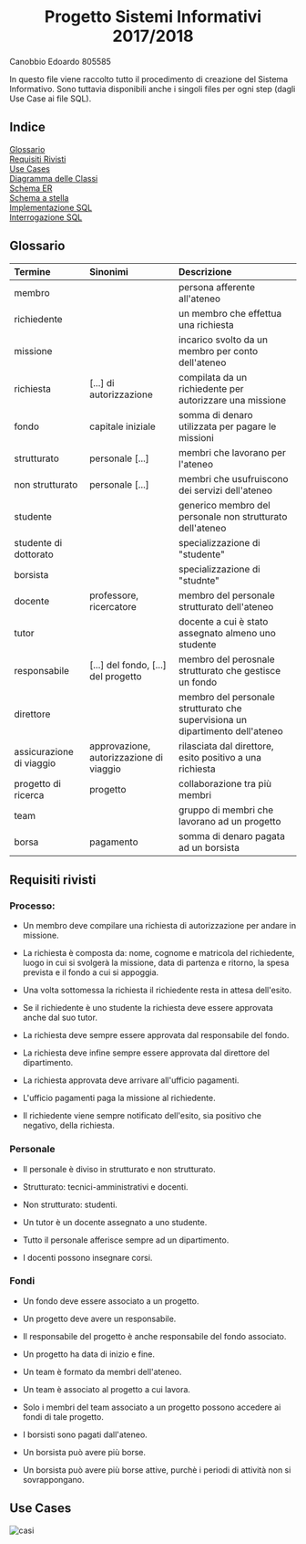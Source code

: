 <h1 align="center"> Progetto Sistemi Informativi 2017/2018 </h1>
<p class="tagline"> Canobbio Edoardo 805585</p>

In questo file viene raccolto tutto il procedimento di creazione del Sistema Informativo. Sono tuttavia disponibili anche i singoli files per ogni step (dagli Use Case ai file SQL).

## Indice
[Glossario](#glossario)<br>
[Requisiti Rivisti](#requisiti-rivisti)<br>
[Use Cases](#use-cases)<br>
[Diagramma delle Classi](#diagramma-delle-classi)<br>
[Schema ER](#schema-ER)<br>
[Schema a stella](#schema-a-stella)<br>
[Implementazione SQL](#implementazione-sql)<br>
[Interrogazione SQL](#interrogazione-sql)<br>

## Glossario

|Termine|Sinonimi|Descrizione|
|:-----|:------|:---------|
|membro||persona afferente all'ateneo|
|richiedente||un membro che effettua una richiesta|
|missione||incarico svolto da un membro per conto dell'ateneo|
|richiesta|[...] di autorizzazione|compilata da un richiedente per autorizzare una missione|
|fondo|capitale iniziale|somma di denaro utilizzata per pagare le missioni|
|strutturato|personale [...]|membri che lavorano per l'ateneo|
|non strutturato|personale [...]|membri che usufruiscono dei servizi dell'ateneo|
|studente||generico membro del personale non strutturato dell'ateneo|
|studente di dottorato||specializzazione di "studente"|
|borsista||specializzazione di "studnte"|
|docente|professore, ricercatore|membro del personale strutturato dell'ateneo|
|tutor||docente a cui è stato assegnato almeno uno studente|
|responsabile|[...] del fondo, [...] del progetto|membro del perosnale strutturato che gestisce un fondo|
|direttore||membro del personale strutturato che supervisiona un dipartimento dell'ateneo|
|assicurazione di viaggio|approvazione, autorizzazione di viaggio|rilasciata dal direttore, esito positivo a una richiesta|
|progetto di ricerca|progetto|collaborazione tra più membri|
|team||gruppo di membri che lavorano ad un progetto|
|borsa|pagamento|somma di denaro pagata ad un borsista|



## Requisiti rivisti

### Processo:
- Un membro deve compilare una richiesta di autorizzazione per andare in missione.

- La richiesta è composta da: nome, cognome e matricola del richiedente, luogo in cui si svolgerà la missione, data di partenza e ritorno, la spesa prevista e il fondo a cui si appoggia.

- Una volta sottomessa la richiesta il richiedente resta in attesa dell'esito.

- Se il richiedente è uno studente la richiesta deve essere approvata anche dal suo tutor.

- La richiesta deve sempre essere approvata dal responsabile del fondo.

- La richiesta deve infine sempre essere approvata dal direttore del dipartimento.

- La richiesta approvata deve arrivare all'ufficio pagamenti.

- L'ufficio pagamenti paga la missione al richiedente.

- Il richiedente viene sempre notificato dell'esito, sia positivo che negativo, della richiesta.


### Personale

- Il personale è diviso in strutturato e non strutturato.

- Strutturato: tecnici-amministrativi e docenti.

- Non strutturato: studenti.

- Un tutor è un docente assegnato a uno studente.

- Tutto il personale afferisce sempre ad un dipartimento.

- I docenti possono insegnare corsi.

### Fondi

- Un fondo deve essere associato a un progetto.

- Un progetto deve avere un responsabile.

- Il responsabile del progetto è anche responsabile del fondo associato.

- Un progetto ha data di inizio e fine.

- Un team è formato da membri dell'ateneo.

- Un team è associato al progetto a cui lavora.

- Solo i membri del team associato a un progetto possono accedere ai fondi di tale progetto.

- I borsisti sono pagati dall'ateneo.

- Un borsista può avere più borse.

- Un borsista può avere più borse attive, purchè i periodi di attività non si sovrappongano.

## Use Cases
![casi](https://github.com/CanobbioE/UNITO/blob/master/SI/singleFiles/diagrams/Use%20Cases%20(extra)/1_Use%20Cases.png)
